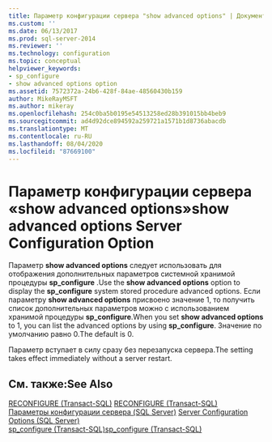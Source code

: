 ```yaml
---
title: Параметр конфигурации сервера "show advanced options" | Документы Майкрософт
ms.custom: ''
ms.date: 06/13/2017
ms.prod: sql-server-2014
ms.reviewer: ''
ms.technology: configuration
ms.topic: conceptual
helpviewer_keywords:
- sp_configure
- show advanced options option
ms.assetid: 7572372a-24b6-428f-84ae-48560430b159
author: MikeRayMSFT
ms.author: mikeray
ms.openlocfilehash: 254c0ba5b0195e54513258ed28b391015bb4beb9
ms.sourcegitcommit: ad4d92dce894592a259721a1571b1d8736abacdb
ms.translationtype: MT
ms.contentlocale: ru-RU
ms.lasthandoff: 08/04/2020
ms.locfileid: "87669100"
---
```

# <a name="show-advanced-options-server-configuration-option"></a><span data-ttu-id="7a9c9-102">Параметр конфигурации сервера «show advanced options»</span><span class="sxs-lookup"><span data-stu-id="7a9c9-102">show advanced options Server Configuration Option</span></span>
  <span data-ttu-id="7a9c9-103">Параметр **show advanced options** следует использовать для отображения дополнительных параметров системной хранимой процедуры **sp_configure** .</span><span class="sxs-lookup"><span data-stu-id="7a9c9-103">Use the **show advanced options** option to display the **sp_configure** system stored procedure advanced options.</span></span> <span data-ttu-id="7a9c9-104">Если параметру **show advanced options** присвоено значение 1, то получить список дополнительных параметров можно с использованием хранимой процедуры **sp_configure**.</span><span class="sxs-lookup"><span data-stu-id="7a9c9-104">When you set **show advanced options** to 1, you can list the advanced options by using **sp_configure**.</span></span> <span data-ttu-id="7a9c9-105">Значение по умолчанию равно 0.</span><span class="sxs-lookup"><span data-stu-id="7a9c9-105">The default is 0.</span></span>  
  
 <span data-ttu-id="7a9c9-106">Параметр вступает в силу сразу без перезапуска сервера.</span><span class="sxs-lookup"><span data-stu-id="7a9c9-106">The setting takes effect immediately without a server restart.</span></span>  
  
## <a name="see-also"></a><span data-ttu-id="7a9c9-107">См. также:</span><span class="sxs-lookup"><span data-stu-id="7a9c9-107">See Also</span></span>  
 <span data-ttu-id="7a9c9-108">[RECONFIGURE (Transact-SQL)](/sql/t-sql/language-elements/reconfigure-transact-sql) </span><span class="sxs-lookup"><span data-stu-id="7a9c9-108">[RECONFIGURE &#40;Transact-SQL&#41;](/sql/t-sql/language-elements/reconfigure-transact-sql) </span></span>  
 <span data-ttu-id="7a9c9-109">[Параметры конфигурации сервера (SQL Server)](server-configuration-options-sql-server.md) </span><span class="sxs-lookup"><span data-stu-id="7a9c9-109">[Server Configuration Options &#40;SQL Server&#41;](server-configuration-options-sql-server.md) </span></span>  
 [<span data-ttu-id="7a9c9-110">sp_configure (Transact-SQL)</span><span class="sxs-lookup"><span data-stu-id="7a9c9-110">sp_configure &#40;Transact-SQL&#41;</span></span>](/sql/relational-databases/system-stored-procedures/sp-configure-transact-sql)  
  
  

